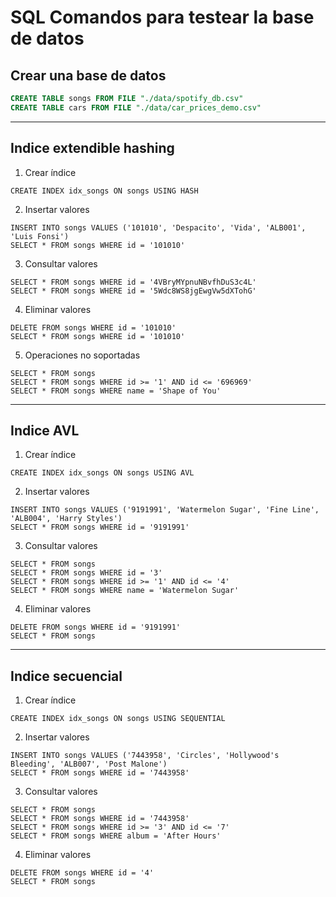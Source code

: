 # SQL Comandos para testear la base de datos

## Crear una base de datos
```sql
CREATE TABLE songs FROM FILE "./data/spotify_db.csv"
CREATE TABLE cars FROM FILE "./data/car_prices_demo.csv"
```

---

## Indice extendible hashing
1. Crear índice
```
CREATE INDEX idx_songs ON songs USING HASH
```

2. Insertar valores
```
INSERT INTO songs VALUES ('101010', 'Despacito', 'Vida', 'ALB001', 'Luis Fonsi')
SELECT * FROM songs WHERE id = '101010'
```

3. Consultar valores
```
SELECT * FROM songs WHERE id = '4VBryMYpnuNBvfhDuS3c4L'
SELECT * FROM songs WHERE id = '5Wdc8WS8jgEwgVw5dXTohG'
```

4. Eliminar valores
```
DELETE FROM songs WHERE id = '101010'
SELECT * FROM songs WHERE id = '101010'
```

5. Operaciones no soportadas
```
SELECT * FROM songs
SELECT * FROM songs WHERE id >= '1' AND id <= '696969'
SELECT * FROM songs WHERE name = 'Shape of You'
```

---

## Indice AVL
1. Crear índice
```
CREATE INDEX idx_songs ON songs USING AVL
```

2. Insertar valores
```
INSERT INTO songs VALUES ('9191991', 'Watermelon Sugar', 'Fine Line', 'ALB004', 'Harry Styles')
SELECT * FROM songs WHERE id = '9191991'
```

3. Consultar valores
```
SELECT * FROM songs
SELECT * FROM songs WHERE id = '3'
SELECT * FROM songs WHERE id >= '1' AND id <= '4'
SELECT * FROM songs WHERE name = 'Watermelon Sugar'
```

4. Eliminar valores
```
DELETE FROM songs WHERE id = '9191991'
SELECT * FROM songs
```

---

## Indice secuencial

1. Crear índice
```
CREATE INDEX idx_songs ON songs USING SEQUENTIAL
```

2. Insertar valores
```
INSERT INTO songs VALUES ('7443958', 'Circles', 'Hollywood's Bleeding', 'ALB007', 'Post Malone')
SELECT * FROM songs WHERE id = '7443958'
```

3. Consultar valores
```
SELECT * FROM songs
SELECT * FROM songs WHERE id = '7443958'
SELECT * FROM songs WHERE id >= '3' AND id <= '7'
SELECT * FROM songs WHERE album = 'After Hours'
```

4. Eliminar valores
```
DELETE FROM songs WHERE id = '4'
SELECT * FROM songs
```
